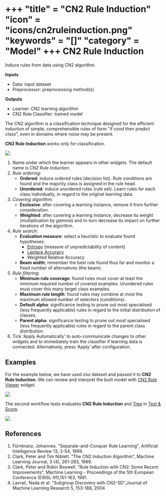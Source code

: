 +++
"title" = "CN2 Rule Induction"
"icon" = "icons/cn2ruleinduction.png"
"keywords" = "[]"
"category" = "Model"
+++
CN2 Rule Induction
==================

Induce rules from data using CN2 algorithm.

**Inputs**

- Data: input dataset
- Preprocessor: preprocessing method(s)

**Outputs**

- Learner: CN2 learning algorithm
- CN2 Rule Classifier: trained model

The CN2 algorithm is a classification technique designed for the efficient induction of simple, comprehensible rules of form "if *cond* then predict *class*", even in domains where noise may be present.

**CN2 Rule Induction** works only for classification.

![](/images/CN2-stamped.png)

1. Name under which the learner appears in other widgets. The default name is *CN2 Rule Induction*.
2. *Rule ordering*:
   - **Ordered**: induce ordered rules (decision list). Rule conditions are found and the majority class is assigned in the rule head.
   - **Unordered**: induce unordered rules (rule set). Learn rules for each class individually, in regard to the original learning data.
3. *Covering algorithm*:
   - **Exclusive**: after covering a learning instance, remove it from further consideration.
   - **Weighted**: after covering a learning instance, decrease its weight (multiplication by *gamma*) and in-turn decrease its impact on further iterations of the algorithm.
4. *Rule search*:
   - **Evaluation measure**: select a heuristic to evaluate found hypotheses:
     - [Entropy](https://en.wikipedia.org/wiki/Entropy_(information_theory)) (measure of unpredictability of content)
     - [Laplace Accuracy](https://en.wikipedia.org/wiki/Laplace%27s_method)
     - Weighted Relative Accuracy
   - **Beam width**; remember the best rule found thus far and monitor a fixed number of alternatives (the beam).
5. *Rule filtering*:
   - **Minimum rule coverage**: found rules must cover at least the minimum required number of covered examples. Unordered rules must cover this many target class examples.
   - **Maximum rule length**: found rules may combine at most the maximum allowed number of selectors (conditions).
   - **Default alpha**: significance testing to prune out most specialised (less frequently applicable) rules in regard to the initial distribution of classes.
   - **Parent alpha**: significance testing to prune out most specialised (less frequently applicable) rules in regard to the parent class distribution.
6. Tick 'Apply Automatically' to auto-communicate changes to other widgets and to immediately train the classifier if learning data is connected. Alternatively, press ‘Apply‘ after configuration.

Examples
--------

For the example below, we have used *zoo* dataset and passed it to **CN2 Rule Induction**. We can review and interpret the built model with [CN2 Rule Viewer](../visualize/cn2ruleviewer.md) widget.

![](/images/CN2-visualize.png)

The second workflow tests evaluates **CN2 Rule Induction** and [Tree](../model/tree.md) in [Test & Score](../evaluation/testandscore.md).

![](/images/CN2-classification.png)

References
----------

1. Fürnkranz, Johannes. "Separate-and-Conquer Rule Learning", Artificial Intelligence Review 13, 3-54, 1999.
2. Clark, Peter and Tim Niblett. "The CN2 Induction Algorithm", Machine Learning Journal, 3 (4), 261-283, 1989.
3. Clark, Peter and Robin Boswell. "Rule Induction with CN2: Some Recent Improvements", Machine Learning - Proceedings of the 5th European Conference (EWSL-91),151-163, 1991.
4. Lavrač, Nada et al. "Subgroup Discovery with CN2-SD",Journal of Machine Learning Research 5, 153-188, 2004
